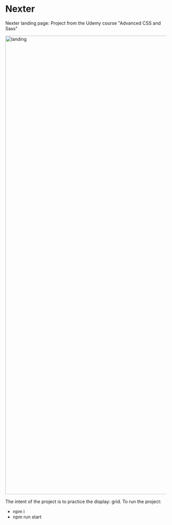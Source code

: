 # Nexter
Nexter landing page: Project from the Udemy course "Advanced CSS and Sass"

<img width="1434" alt="landing" src="https://user-images.githubusercontent.com/96247758/206913829-72cc9d69-2c58-448b-b08f-54867ea3dc3d.png">

The intent of the project is to practice the display: grid. 
To run the project:
- npm i
- npm run start



